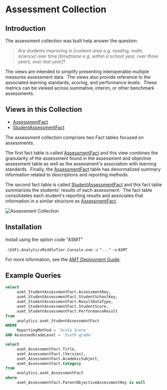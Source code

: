 # Assessment Collection

## Introduction

The assessment collection was built help answer the question:

> Are students improving in _\[content area e.g. reading, math, science\]_ over
> time _\[timeframe e.g. within a school year, over three years, over last
> year\]_?  

The views are intended to simplify presenting interoperable multiple measures
assessment data.  The views also provide reference to the associated learning
standards, scoring, and performance levels.  These metrics can be viewed across
summative, interim, or other benchmark assessments.

## Views in this Collection

* [AssessmentFact](./asmt_AssessmentFact.md)
* [StudentAssessmentFact](./asmt_StudentAssessmentFact.md)

The assessment collection comprises two Fact tables focused on assessments.

The first fact table is called
[AssessmentFact](./asmt_AssessmentFact.md) and
this view combines the granularity of the assessment found in the assessment and
objective assessment table as well as the assessment's association with learning
standards.  Finally,
the [AssessmentFact](./asmt_AssessmentFact.md) table
has denormalized summary information related to descriptions and reporting
methods.

The second fact table is
called [StudentAssessmentFact](./asmt_StudentAssessmentFact.md) and
this fact table summarizes the students' results of each assessment.  The fact
table consolidates each student's reporting results and associates that
information in a similar structure
as [AssessmentFact](./asmt_AssessmentFact.md).  

![Assessment Collection](https://edfidocs.blob.core.windows.net/$web/img/reference/analytics-middle-tier/Assessment%20Collection.png)

## Installation

Install using the option code "ASMT"

`.\EdFi.AnalyticsMiddleTier.Console.exe` `-c` `"..."` `-o` `ASMT`

For more information, see the [AMT Deployment
Guide](../../../deployment-guide/readme.mdx).

## Example Queries

```sql title="Scale Scores for 6th Grade Assessments"
select
     asmt_StudentAssessmentFact.AssessmentKey,
     asmt_StudentAssessmentFact.StudentSchoolKey,
     asmt_StudentAssessmentFact.ResultDataType,
     asmt_StudentAssessmentFact.StudentScore,
     asmt_StudentAssessmentFact.PerformanceResult
from
     analytics.asmt_StudentAssessmentFact
WHERE
     ReportingMethod = 'Scale Score'
AND AssessedGradeLevel = 'Sixth grade'
```

```sql title="List of Overall Assessments"
select
     asmt_AssessmentFact.Title,
     asmt_AssessmentFact.[Version],
     asmt_AssessmentFact.AcademicSubject,
     asmt_AssessmentFact.Category
from
     analytics.asmt_AssessmentFact
where
     asmt_AssessmentFact.ParentObjectiveAssessmentKey is null
```
